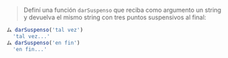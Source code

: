 > Definí una función `darSuspenso` que reciba como argumento un string y devuelva el mismo string con tres puntos suspensivos al final:

>
```javascript
ム darSuspenso('tal vez')
  'tal vez...'
ム darSuspenso('en fin')
  'en fin...'
```